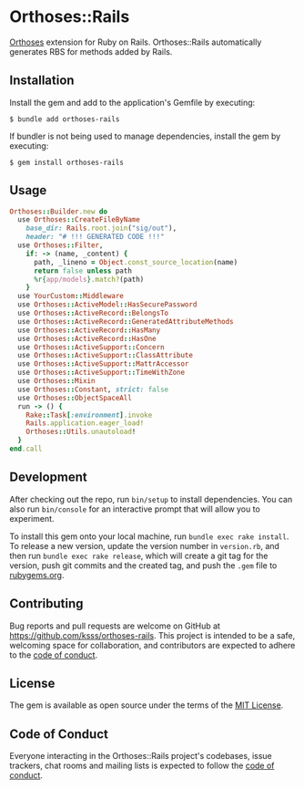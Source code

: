 # Orthoses::Rails

[Orthoses](https://github.com/ksss/orthoses) extension for Ruby on Rails.
Orthoses::Rails automatically generates RBS for methods added by Rails.

## Installation

Install the gem and add to the application's Gemfile by executing:

    $ bundle add orthoses-rails

If bundler is not being used to manage dependencies, install the gem by executing:

    $ gem install orthoses-rails

## Usage

```rb
Orthoses::Builder.new do
  use Orthoses::CreateFileByName
    base_dir: Rails.root.join("sig/out"),
    header: "# !!! GENERATED CODE !!!"
  use Orthoses::Filter,
    if: -> (name, _content) {
      path, _lineno = Object.const_source_location(name)
      return false unless path
      %r{app/models}.match?(path)
    }
  use YourCustom::Middleware
  use Orthoses::ActiveModel::HasSecurePassword
  use Orthoses::ActiveRecord::BelongsTo
  use Orthoses::ActiveRecord::GeneratedAttributeMethods
  use Orthoses::ActiveRecord::HasMany
  use Orthoses::ActiveRecord::HasOne
  use Orthoses::ActiveSupport::Concern
  use Orthoses::ActiveSupport::ClassAttribute
  use Orthoses::ActiveSupport::MattrAccessor
  use Orthoses::ActiveSupport::TimeWithZone
  use Orthoses::Mixin
  use Orthoses::Constant, strict: false
  use Orthoses::ObjectSpaceAll
  run -> () {
    Rake::Task[:environment].invoke
    Rails.application.eager_load!
    Orthoses::Utils.unautoload!
  }
end.call
```

## Development

After checking out the repo, run `bin/setup` to install dependencies. You can also run `bin/console` for an interactive prompt that will allow you to experiment.

To install this gem onto your local machine, run `bundle exec rake install`. To release a new version, update the version number in `version.rb`, and then run `bundle exec rake release`, which will create a git tag for the version, push git commits and the created tag, and push the `.gem` file to [rubygems.org](https://rubygems.org).

## Contributing

Bug reports and pull requests are welcome on GitHub at https://github.com/ksss/orthoses-rails. This project is intended to be a safe, welcoming space for collaboration, and contributors are expected to adhere to the [code of conduct](https://github.com/ksss/orthoses-rails/blob/main/CODE_OF_CONDUCT.md).

## License

The gem is available as open source under the terms of the [MIT License](https://opensource.org/licenses/MIT).

## Code of Conduct

Everyone interacting in the Orthoses::Rails project's codebases, issue trackers, chat rooms and mailing lists is expected to follow the [code of conduct](https://github.com/ksss/orthoses-rails/blob/main/CODE_OF_CONDUCT.md).
